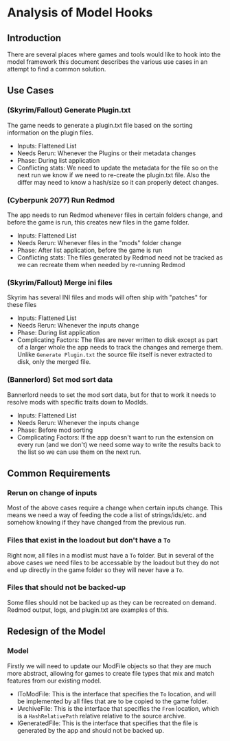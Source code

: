 ﻿# Analysis of Model Hooks

## Introduction
There are several places where games and tools would like to hook into the model framework
this document describes the various use cases in an attempt to find a common solution.



## Use Cases

### (Skyrim/Fallout) Generate Plugin.txt
The game needs to generate a plugin.txt file based on the sorting information on the plugin
files.

* Inputs: Flattened List
* Needs Rerun: Whenever the Plugins or their metadata changes
* Phase: During list application
* Conflicting stats: We need to update the metadata for the file so on the next run we know if we
  need to re-create the plugin.txt file. Also the differ may need to know a hash/size so it
  can properly detect changes.

### (Cyberpunk 2077) Run Redmod
The app needs to run Redmod whenever files in certain folders change, and before the game
is run, this creates new files in the game folder.

* Inputs: Flattened List
* Needs Rerun: Whenever files in the "mods" folder change
* Phase: After list application, before the game is run
* Conflicting stats: The files generated by Redmod need not be tracked as we can recreate them
  when needed by re-running Redmod

### (Skyrim/Fallout) Merge ini files
Skyrim has several INI files and mods will often ship with "patches" for these files

* Inputs: Flattened List
* Needs Rerun: Whenever the inputs change
* Phase: During list application
* Complicating Factors: The files are never written to disk except as part of a larger whole
  the app needs to track the changes and remerge them. Unlike `Generate Plugin.txt` the source
  file itself is never extracted to disk, only the merged file.

### (Bannerlord) Set mod sort data
Bannerlord needs to set the mod sort data, but for that to work it needs to resolve mods with specific
traits down to ModIds.

* Inputs: Flattened List
* Needs Rerun: Whenever the inputs change
* Phase: Before mod sorting
* Complicating Factors: If the app doesn't want to run the extension on every run (and we don't) we need
  some way to write the results back to the list so we can use them on the next run.



## Common Requirements

### Rerun on change of inputs
Most of the above cases require a change when certain inputs change. This means we need
a way of feeding the code a list of strings/ids/etc. and somehow knowing if they have changed
from the previous run.

### Files that exist in the loadout but don't have a `To`
Right now, all files in a modlist must have a `To` folder. But in several of the above cases
we need files to be accessable by the loadout but they do not end up directly in the game folder
so they will never have a `To`.

### Files that should not be backed-up
Some files should not be backed up as they can be recreated on demand. Redmod output, logs,
and plugin.txt are examples of this.


## Redesign of the Model

### Model
Firstly we will need to update our ModFile objects so that they are much more abstract, allowing for
games to create file types that mix and match features from our existing model.

* IToModFile: This is the interface that specifies the `To` location, and will be implemented by
  all files that are to be copied to the game folder.
* IArchiveFile: This is the interface that specifies the `From` location, which is a `HashRelativePath` relative
  relative to the source archive.
* IGeneratedFile: This is the interface that specifies that the file is generated by the app and should not be backed up.